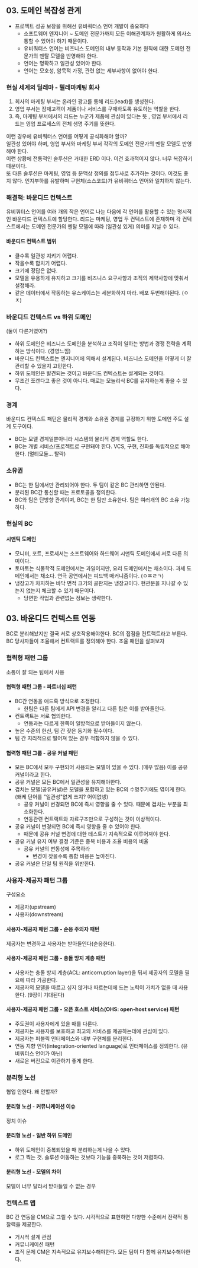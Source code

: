 ## 03. 도메인 복잡성 관계
* 프로젝트 성공 보장을 위해선 유비쿼터스 언어 개발이 중요하다
  * 소프트웨어 엔지니어 ~ 도메인 전문가까지 모든 이해관계자가 원활하게 의사소통할 수 있어야 하기 때문이다.
  * 유비쿼터스 언어는 비즈니스 도메인의 내부 동작과 기본 원칙에 대한 도메인 전문가의 멘탈 모델을 반영해야 한다.
  * 언어는 명확하고 일관성 있어야 한다.
  * 언어는 모호성, 암묵적 가정, 관련 없는 세부사항이 없어야 한다.

### 현실 세계의 딜레마 - 텔레마케팅 회사
1. 회사의 마케팅 부서는 온라인 광고를 통해 리드(lead)를 생성한다.
2. 영업 부서는 잠재고객이 제품이나 서비스를 구매하도록 유도하는 역할을 한다.
3. 즉, 마케팅 부서에서의 리드는 누군가 제품에 관심이 있다는 뜻 , 영업 부서에서 리드는 영업 프로세스의 전체 생명 주기를 뜻한다.

이런 경우에 유비쿼터스 언어를 어떻게 공식화해야 할까?   
일관성 있어야 하며, 영업 부서와 마케팅 부서 각각의 도메인 전문가의 멘탈 모델도 반영해야 한다.  
이런 상황에 전통적인 솔루션은 거대한 ERD 이다. 이건 효과적이지 않다. 너무 복잡하기 때문이다.  
또 다른 솔루션은 마케팅, 영업 등 문맥상 정의를 접두사로 추가하는 것이다. 이것도 좋지 않다. 인지부하를 유발하며 구현체(소스코드)가 유비쿼터스 언어와 일치하지 않는다.  

### 해결책: 바운디드 컨텍스트
유비쿼터스 언어를 여러 개의 작은 언어로 나눈 다음에 각 언어를 활용할 수 있는 명시적인 바운디드 컨텍스트에 할당한다.
리드는 마케팅, 영업 두 컨텍스트에 존재하며 각 컨텍스트에서는 도메인 전문가의 멘탈 모델에 따라 (일관성 있게) 의미를 지닐 수 있다.

#### 바운디드 컨텍스트 범위
* 클수록 일관성 지키기 어렵다.
* 작을수록 합치기 어렵다.
* 크기에 정답은 없다. 
* 모델을 유용하게 유지하고 크기를 비즈니스 요구사항과 조직의 제약사항에 맞춰서 설정해라.
* 같은 데이터에서 작동하는 유스케이스는 세분화하지 마라. 배포 두번해야된다. (ㅇㅈ)

### 바운디드 컨텍스트 vs 하위 도메인
(둘이 다른거였어?)
* 하위 도메인은 비즈니스 도메인을 분석하고 조직이 일하는 방법과 경쟁 전략을 계획하는 방식이다. (경영느낌)
* 바운디드 컨텍스트는 엔지니어에 의해서 설계된다. 비즈니스 도메인을 어떻게 더 잘 관리할 수 있을지 고민한다.
* 하위 도메인은 발견되는 것이고 바운디드 컨텍스트는 설계되는 것이다.
* 무조건 쪼갠다고 좋은 것이 아니다. 때로는 모놀리식 BC를 유지하는게 좋을 수 있다.

### 경계
바운디드 컨텍스트 패턴은 물리적 경계와 소유권 경계를 규정하기 위한 도메인 주도 설계 도구이다.
* BC는 모델 경계일뿐아니라 시스템의 물리적 경계 역할도 한다.
* BC는 개별 서비스/프로젝트로 구현돼야 한다. VCS, 구현, 진화를 독립적으로 해야한다. (멀티모듈... 탈락)

### 소유권
* BC는 한 팀에서만 관리되어야 한다. 두 팀이 같은 BC 관리하면 안된다.
* 분리된 BC간 통신할 때는 프로토콜을 정의한다.
* BC와 팀은 단방향 관계이며, BC는 한 팀만 소유한다. 팀은 여러개의 BC 소유 가능하다.

### 현실의 BC
#### 시맨틱 도메인
* 모니터, 포트, 프로세서는 소프트웨어와 하드웨어 시맨틱 도메인에서 서로 다른 의미이다.
* 토마토는 식물학적 도메인에서는 과일이지만, 요리 도메인에서는 채소이다. 과세 도메인에서는 채소다. 연극 공연에서는 피드백 매커니즘이다. (ㅇㅉㄹㄱ)
* 냉장고가 차지하는 바닥 면적 크기의 골판지는 냉장고이다. 현관문을 지나갈 수 있는지 없는지 체크할 수 있기 때문이다. 
  * 당면한 작업과 관련없는 정보는 생략한다. 

## 03. 바운디드 컨텍스트 연동
BC로 분리해놨지만 결국 서로 상호작용해야한다. BC의 접점을 컨트랙트라고 부른다.  
BC 당사자들이 조율해서 컨트랙트를 정의해야 한다. 조율 패턴을 살펴보자

### 협력형 패턴 그룹
소통이 잘 되는 팀에서 사용

#### 협력형 패턴 그룹 - 파트너십 패턴
* BC간 연동을 애드혹 방식으로 조정한다.
  * 한팀은 다른 팀에게 API 변경을 알리고 다른 팀은 이를 받아들인다.
* 컨트랙트는 서로 협의한다. 
  * 연동과는 다르게 한쪽이 일방적으로 받아들이지 않는다.
* 높은 수준의 헌신, 팀 간 잦은 동기화 필수이다.
* 팀 간 지리적으로 떨어져 있는 경우 적합하지 않을 수 있다.

#### 협력형 패턴 그룹 - 공유 커널 패턴
* 모든 BC에서 모두 구현되어 사용되는 모델이 있을 수 있다. (매우 많음) 이를 공유 커널이라고 한다.
* 공유 커널은 모든 BC에서 일관성을 유지해야한다.
* 겹치는 모델(공유커널)은 모델을 포함하고 있는 BC의 수명주기에도 엮이게 한다. (왜케 단어를 "일관성"없게 쓰지? 어이없넹)
  * 공유 커널이 변경되면 BC에 즉시 영향을 줄 수 있다. 때문에 겹치는 부분을 최소화한다.
  * 연동관련 컨트랙트와 자료구조만으로 구성하는 것이 이상적이다.
* 공유 커널이 변경되면 BC에 즉시 영향을 줄 수 있어야 한다.
  * 때문에 공유 커널 변경에 대한 테스트가 지속적으로 이루어져야 한다.
* 공유 커널 유지 여부 결정 기준은 중복 비용과 조율 비용의 비율
  * 공유 커널의 변동성에 주목하라
    * 변경이 잦을수록 통합 비용은 높아진다.
* 공유 커널은 단일 팀 원칙을 위반한다.

### 사용자-제공자 패턴 그룹
구성요소 
* 제공자(upstream)
* 사용자(downstream)

#### 사용자-제공자 패턴 그룹 - 순응 주의자 패턴
제공자는 변경하고 사용자는 받아들인다(순응한다).

#### 사용자-제공자 패턴 그룹 - 충돌 방지 계층 패턴
* 사용자는 충돌 방지 계층(ACL: anticorruption layer)을 둬서 제공자의 모델을 필요에 따라 가공한다.  
* 제공자의 모델을 따르고 싶지 않거나 따르는데에 드는 노력이 가치가 없을 때 사용한다. (9장이 기대된다)

#### 사용자-제공자 패턴 그룹 - 오픈 호스트 서비스(OHS: open-host service) 패턴
* 주도권이 사용자에게 있을 때를 다룬다.
* 제공자는 사용자를 보호하고 최고의 서비스를 제공하는데에 관심이 있다.
* 제공자는 퍼블릭 인터페이스와 내부 구현체를 분리한다.
* 연동 지향 언어(integration-oriented language)로 인터페이스를 정의한다. (유비쿼터스 언어가 아닌)
* 새로운 버전으로 이관하기 좋게 한다.

### 분리형 노선 
협업 안한다. 왜 안할까?

#### 분리형 노선 - 커뮤니케이션 이슈
정치 이슈

#### 분리형 노선 - 일반 하위 도메인
* 하위 도메인이 중복되었을 때 분리하는게 나을 수 있다.
* 로그 찍는 것. 솔루션 여동하는 것보다 기능을 중복하는 것이 저렴하다.

#### 분리형 노선 - 모델의 차이
모델이 너무 달라서 받아들일 수 없는 경우

### 컨텍스트 맵
BC 간 연동을 CM으로 그릴 수 있다. 시각적으로 표현하면 다양한 수준에서 전략적 통찰력을 제공한다.
* 거시적 설계 관점
* 커뮤니케이션 패턴
* 조직 문제
CM은 지속적으로 유지보수해야한다. 모든 팀이 다 함께 유지보수해야한다.

